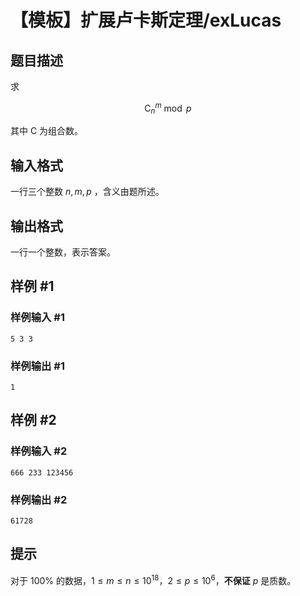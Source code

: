 # 【模板】扩展卢卡斯定理/exLucas

## 题目描述

求

$${\mathrm{C}}_n^m \bmod{p}$$

其中 $\mathrm{C}$ 为组合数。

## 输入格式

一行三个整数 $n,m,p$ ，含义由题所述。

## 输出格式

一行一个整数，表示答案。

## 样例 #1

### 样例输入 #1
```
5 3 3
```

### 样例输出 #1

```
1
```

## 样例 #2

### 样例输入 #2
```
666 233 123456
```

### 样例输出 #2

```
61728
```

## 提示

对于 $100 \%$ 的数据，$1 \le m \le n \le {10}^{18}$，$2 \le p \le {10}^6$，**不保证** $p$ 是质数。
